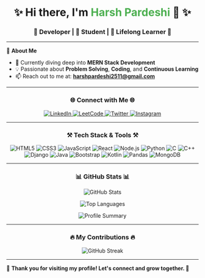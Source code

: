 <h1 align="center">✨ Hi there, I'm <span style="font-weight:bold; color:#4caf50;">Harsh Pardeshi</span> 👋 ✨</h1>
<h3 align="center">🚀 Developer | 📘 Student | 🌱 Lifelong Learner 🚀</h3>

---

🌟 **About Me**  
- 🌱 Currently diving deep into **MERN Stack Development**  
- 💡 Passionate about **Problem Solving**, **Coding**, and **Continuous Learning**  
- 📫 Reach out to me at: **harshpardeshi2511@gmail.com**  

---

<h3 align="center">🌐 Connect with Me 🌐</h3>
<p align="center">
  <a href="https://www.linkedin.com/in/harsh-pardeshi-2511" target="_blank">
    <img src="https://img.shields.io/badge/LinkedIn-%230077B5.svg?style=for-the-badge&logo=linkedin&logoColor=white" alt="LinkedIn" />
  </a>
  <a href="https://leetcode.com/harshhrp2511" target="_blank">
    <img src="https://img.shields.io/badge/LeetCode-%23FFA116.svg?style=for-the-badge&logo=leetcode&logoColor=white" alt="LeetCode" />
  </a>
  <a href="https://twitter.com/harshhrp" target="_blank">
    <img src="https://img.shields.io/badge/Twitter-%231DA1F2.svg?style=for-the-badge&logo=twitter&logoColor=white" alt="Twitter" />
  </a>
  <a href="https://instagram.com/harshhrp2511" target="_blank">
    <img src="https://img.shields.io/badge/Instagram-%23E4405F.svg?style=for-the-badge&logo=instagram&logoColor=white" alt="Instagram" />
  </a>
</p>

---

<h3 align="center">⚒️ Tech Stack & Tools ⚒️</h3>
<p align="center">
  <img src="https://img.shields.io/badge/HTML5-%23E34F26.svg?style=for-the-badge&logo=html5&logoColor=white" alt="HTML5" />
  <img src="https://img.shields.io/badge/CSS3-%231572B6.svg?style=for-the-badge&logo=css3&logoColor=white" alt="CSS3" />
  <img src="https://img.shields.io/badge/JavaScript-%23F7DF1E.svg?style=for-the-badge&logo=javascript&logoColor=black" alt="JavaScript" />
  <img src="https://img.shields.io/badge/React-%2361DAFB.svg?style=for-the-badge&logo=react&logoColor=black" alt="React" />
  <img src="https://img.shields.io/badge/Node.js-%23339933.svg?style=for-the-badge&logo=nodedotjs&logoColor=white" alt="Node.js" />
  <img src="https://img.shields.io/badge/Python-%233776AB.svg?style=for-the-badge&logo=python&logoColor=white" alt="Python" />
  <img src="https://img.shields.io/badge/C-%2300599C.svg?style=for-the-badge&logo=c&logoColor=white" alt="C" />
  <img src="https://img.shields.io/badge/C%2B%2B-%2300599C.svg?style=for-the-badge&logo=c%2B%2B&logoColor=white" alt="C++" />
  <img src="https://img.shields.io/badge/Django-%23092E20.svg?style=for-the-badge&logo=django&logoColor=white" alt="Django" />
  <img src="https://img.shields.io/badge/Java-%23007396.svg?style=for-the-badge&logo=java&logoColor=white" alt="Java" />
  <img src="https://img.shields.io/badge/Bootstrap-%23563D7C.svg?style=for-the-badge&logo=bootstrap&logoColor=white" alt="Bootstrap" />
  <img src="https://img.shields.io/badge/Kotlin-%230095E3.svg?style=for-the-badge&logo=kotlin&logoColor=white" alt="Kotlin" />
  <img src="https://img.shields.io/badge/Pandas-%23150458.svg?style=for-the-badge&logo=pandas&logoColor=white" alt="Pandas" />
  <img src="https://img.shields.io/badge/MongoDB-%2347A248.svg?style=for-the-badge&logo=mongodb&logoColor=white" alt="MongoDB" />
</p>

---

<h3 align="center">📊 GitHub Stats 📊</h3>
<p align="center">
  <img src="https://github-readme-stats.vercel.app/api?username=harshhrp2511&show_icons=true&theme=radical" alt="GitHub Stats" />
</p>
<p align="center">
  <img src="https://github-readme-stats.vercel.app/api/top-langs?username=harshhrp2511&show_icons=true&locale=en&layout=compact&theme=radical" alt="Top Languages" />
</p>
<p align="center">
  <img src="https://github-profile-summary-cards.vercel.app/api/cards/profile-details?username=harshhrp2511&theme=radical" alt="Profile Summary" />
</p>

---

<h3 align="center">🔥 My Contributions 🔥</h3>
<p align="center">
  <img src="https://github-readme-streak-stats.herokuapp.com/?user=harshhrp2511&theme=radical" alt="GitHub Streak" />
</p>

---

🌟 **Thank you for visiting my profile! Let's connect and grow together. 🚀**
